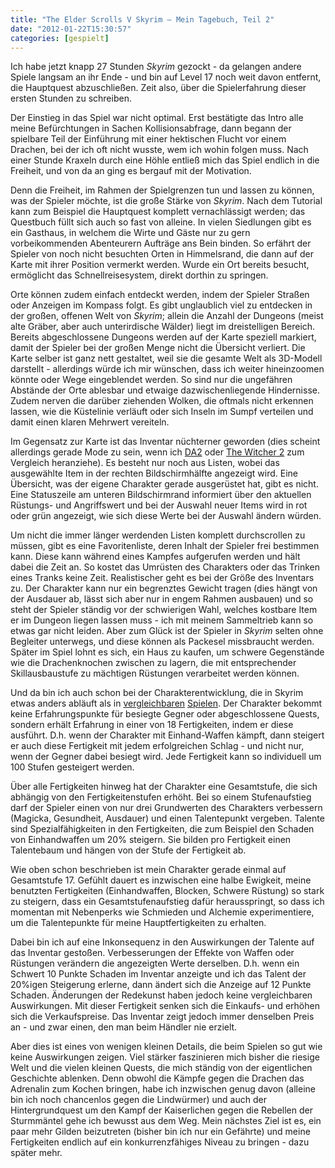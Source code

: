 ```yaml
---
title: "The Elder Scrolls V Skyrim – Mein Tagebuch, Teil 2"
date: "2012-01-22T15:30:57"
categories: [gespielt]
---
```


Ich habe jetzt knapp 27 Stunden *Skyrim* gezockt - da gelangen andere Spiele langsam an ihr Ende - und bin auf Level 17 noch weit davon entfernt, die Hauptquest abzuschließen. Zeit also, über die Spielerfahrung dieser ersten Stunden zu schreiben.

Der Einstieg in das Spiel war nicht optimal. Erst bestätigte das Intro alle meine Befürchtungen in Sachen Kollisionsabfrage, dann begann der spielbare Teil der Einführung mit einer hektischen Flucht vor einem Drachen, bei der ich oft nicht wusste, wem ich wohin folgen muss. Nach einer Stunde Kraxeln durch eine Höhle entließ mich das Spiel endlich in die Freiheit, und von da an ging es bergauf mit der Motivation.

Denn die Freiheit, im Rahmen der Spielgrenzen tun und lassen zu können, was der Spieler möchte, ist die große Stärke von *Skyrim*. Nach dem Tutorial kann zum Beispiel die Hauptquest komplett vernachlässigt werden; das Questbuch füllt sich auch so fast von alleine. In vielen Siedlungen gibt es ein Gasthaus, in welchem die Wirte und Gäste nur zu gern vorbeikommenden Abenteurern Aufträge ans Bein binden. So erfährt der Spieler von noch nicht besuchten Orten in Himmelsrand, die dann auf der Karte mit ihrer Position vermerkt werden. Wurde ein Ort bereits besucht, ermöglicht das Schnellreisesystem, direkt dorthin zu springen.

Orte können zudem einfach entdeckt werden, indem der Spieler Straßen oder Anzeigen im Kompass folgt. Es gibt unglaublich viel zu entdecken in der großen, offenen Welt von *Skyrim*; allein die Anzahl der Dungeons (meist alte Gräber, aber auch unterirdische Wälder) liegt im dreistelligen Bereich. Bereits abgeschlossene Dungeons werden auf der Karte speziell markiert, damit der Spieler bei der großen Menge nicht die Übersicht verliert. Die Karte selber ist ganz nett gestaltet, weil sie die gesamte Welt als 3D-Modell darstellt - allerdings würde ich mir wünschen, dass ich weiter hineinzoomen könnte oder Wege eingeblendet werden. So sind nur die ungefähren Abstände der Orte ablesbar und etwaige dazwischenliegende Hindernisse. Zudem nerven die darüber ziehenden Wolken, die oftmals nicht erkennen lassen, wie die Küstelinie verläuft oder sich Inseln im Sumpf verteilen und damit einen klaren Mehrwert vereiteln.

Im Gegensatz zur Karte ist das Inventar nüchterner geworden (dies scheint allerdings gerade Mode zu sein, wenn ich [DA2](http://ps3.ign.com/dor/objects/80341/dragon-age-ii/images/dragon-age-2-20110112105203881.html?page=mediaimgviewer) oder [The Witcher 2](http://hexer.wikia.com/wiki/The_Witcher_2_Inventar) zum Vergleich heranziehe). Es besteht nur noch aus Listen, wobei das ausgewählte Item in der rechten Bildschirmhälfte angezeigt wird. Eine Übersicht, was der eigene Charakter gerade ausgerüstet hat, gibt es nicht. Eine Statuszeile am unteren Bildschirmrand informiert über den aktuellen Rüstungs- und Angriffswert und bei der Auswahl neuer Items wird in rot oder grün angezeigt, wie sich diese Werte bei der Auswahl ändern würden.

Um nicht die immer länger werdenden Listen komplett durchscrollen zu müssen, gibt es eine Favoritenliste, deren Inhalt der Spieler frei bestimmen kann. Diese kann während eines Kampfes aufgerufen werden und hält dabei die Zeit an. So kostet das Umrüsten des Charakters oder das Trinken eines Tranks keine Zeit. Realistischer geht es bei der Größe des Inventars zu. Der Charakter kann nur ein begrenztes Gewicht tragen (dies hängt von der Ausdauer ab, lässt sich aber nur in engem Rahmen ausbauen) und so steht der Spieler ständig vor der schwierigen Wahl, welches kostbare Item er im Dungeon liegen lassen muss - ich mit meinem Sammeltrieb kann so etwas gar nicht leiden. Aber zum Glück ist der Spieler in *Skyrim* selten ohne Begleiter unterwegs, und diese können als Packesel missbraucht werden. Später im Spiel lohnt es sich, ein Haus zu kaufen, um schwere Gegenstände wie die Drachenknochen zwischen zu lagern, die mit entsprechender Skillausbaustufe zu mächtigen Rüstungen verarbeitet werden können.

Und da bin ich auch schon bei der Charakterentwicklung, die in Skyrim etwas anders abläuft als in [vergleichbaren](/blog/2011/01/29/two-worlds-ii/) [Spielen](/blog/2010/10/24/risen/). Der Charakter bekommt keine Erfahrungspunkte für besiegte Gegner oder abgeschlossene Quests, sondern erhält Erfahrung in einer von 18 Fertigkeiten, indem er diese ausführt. D.h. wenn der Charakter mit Einhand-Waffen kämpft, dann steigert er auch diese Fertigkeit mit jedem erfolgreichen Schlag - und nicht nur, wenn der Gegner dabei besiegt wird. Jede Fertigkeit kann so individuell um 100 Stufen gesteigert werden.

Über alle Fertigkeiten hinweg hat der Charakter eine Gesamtstufe, die sich abhängig von den Fertigkeitenstufen erhöht. Bei so einem Stufenaufstieg darf der Spieler einen von nur drei Grundwerten des Charakters verbessern (Magicka, Gesundheit, Ausdauer) und einen Talentepunkt vergeben. Talente sind Spezialfähigkeiten in den Fertigkeiten, die zum Beispiel den Schaden von Einhandwaffen um 20% steigern. Sie bilden pro Fertigkeit einen Talentebaum und hängen von der Stufe der Fertigkeit ab.

Wie oben schon beschrieben ist mein Charakter gerade einmal auf Gesamtstufe 17. Gefühlt dauert es inzwischen eine halbe Ewigkeit, meine benutzten Fertigkeiten (Einhandwaffen, Blocken, Schwere Rüstung) so stark zu steigern, dass ein Gesamtstufenaufstieg dafür herausspringt, so dass ich momentan mit Nebenperks wie Schmieden und Alchemie experimentiere, um die Talentepunkte für meine Hauptfertigkeiten zu erhalten.

Dabei bin ich auf eine Inkonsequenz in den Auswirkungen der Talente auf das Inventar gestoßen. Verbesserungen der Effekte von Waffen oder Rüstungen verändern die angezeigten Werte derselben. D.h. wenn ein Schwert 10 Punkte Schaden im Inventar anzeigte und ich das Talent der 20%igen Steigerung erlerne, dann ändert sich die Anzeige auf 12 Punkte Schaden. Änderungen der Redekunst haben jedoch keine vergleichbaren Auswirkungen. Mit dieser Fertigkeit senken sich die Einkaufs- und erhöhen sich die Verkaufspreise. Das Inventar zeigt jedoch immer denselben Preis an - und zwar einen, den man beim Händler nie erzielt.

Aber dies ist eines von wenigen kleinen Details, die beim Spielen so gut wie keine Auswirkungen zeigen. Viel stärker faszinieren mich bisher die riesige Welt und die vielen kleinen Quests, die mich ständig von der eigentlichen Geschichte ablenken. Denn obwohl die Kämpfe gegen die Drachen das Adrenalin zum Kochen bringen, habe ich inzwischen genug davon (alleine bin ich noch chancenlos gegen die Lindwürmer) und auch der Hintergrundquest um den Kampf der Kaiserlichen gegen die Rebellen der Sturmmäntel gehe ich bewusst aus dem Weg. Mein nächstes Ziel ist es, ein paar mehr Gilden beizutreten (bisher bin ich nur ein Gefährte) und meine Fertigkeiten endlich auf ein konkurrenzfähiges Niveau zu bringen - dazu später mehr.
